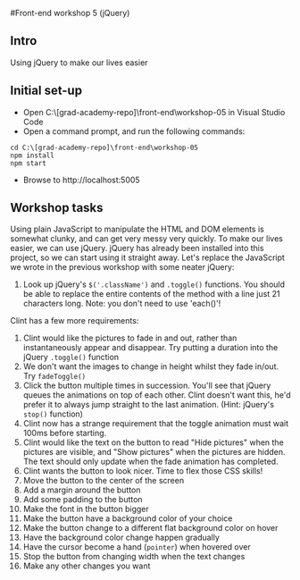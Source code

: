 #Front-end workshop 5 (jQuery)
## Intro
Using jQuery to make our lives easier
## Initial set-up
* Open C:\\[grad-academy-repo]\front-end\workshop-05 in Visual Studio Code  
* Open a command prompt, and run the following commands:
```
cd C:\[grad-academy-repo]\front-end\workshop-05
npm install
npm start
```
* Browse to http://localhost:5005

## Workshop tasks
Using plain JavaScript to manipulate the HTML and DOM elements is somewhat clunky, and can get very messy very quickly. To make our lives easier, we can use jQuery. jQuery has already been installed into this project, so we can start using it straight away. Let's replace the JavaScript we wrote in the previous workshop with some neater jQuery:

1. Look up jQuery's `$('.className')` and `.toggle()` functions. You should be able to replace the entire contents of the method with a line just 21 characters long. Note: you don't need to use 'each()'!

Clint has a few more requirements:

1. Clint would like the pictures to fade in and out, rather than instantaneously appear and disappear. Try putting a duration into the jQuery `.toggle()` function
1. We don't want the images to change in height whilst they fade in/out. Try `fadeToggle()`
1. Click the button multiple times in succession. You'll see that jQuery queues the animations on top of each other. Clint doesn't want this, he'd prefer it to always jump straight to the last animation. (Hint: jQuery's `stop()` function)
1. Clint now has a strange requirement that the toggle animation must wait 100ms before starting.
1. Clint would like the text on the button to read "Hide pictures" when the pictures are visible, and "Show pictures" when the pictures are hidden. The text should only update when the fade animation has completed.
1. Clint wants the button to look nicer. Time to flex those CSS skills!
  1. Move the button to the center of the screen
  1. Add a margin around the button
  1. Add some padding to the button
  1. Make the font in the button bigger
  1. Make the button have a background color of your choice
  1. Make the button change to a different flat background color on hover
  1. Have the background color change happen gradually
  1. Have the cursor become a hand (`pointer`) when hovered over
  1. Stop the button from changing width when the text changes
  1. Make any other changes you want
